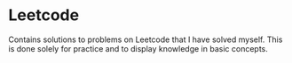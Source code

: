 # Leetcode

Contains solutions to problems on Leetcode that I have solved myself. This is done solely for practice and to display knowledge in basic concepts.
